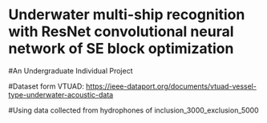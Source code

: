 # Underwater multi-ship recognition with ResNet convolutional neural network of SE block optimization

#An Undergraduate Individual Project

#Dataset form VTUAD: https://ieee-dataport.org/documents/vtuad-vessel-type-underwater-acoustic-data

#Using data collected from hydrophones of inclusion_3000_exclusion_5000
